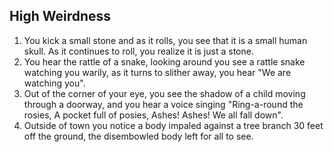## High Weirdness

1. You kick a small stone and as it rolls, you see that it is a small human skull. As it continues to roll, you realize it is just a stone.
2. You hear the rattle of a snake, looking around you see a rattle snake watching you warily, as it turns to slither away, you hear "We are watching you".
3. Out of the corner of your eye, you see the shadow of a child moving through a doorway, and you hear a voice singing "Ring-a-round the rosies, A pocket full of posies, Ashes! Ashes! We all fall down".
4. Outside of town you notice a body impaled against a tree branch 30 feet off the ground, the disembowled body left for all to see.